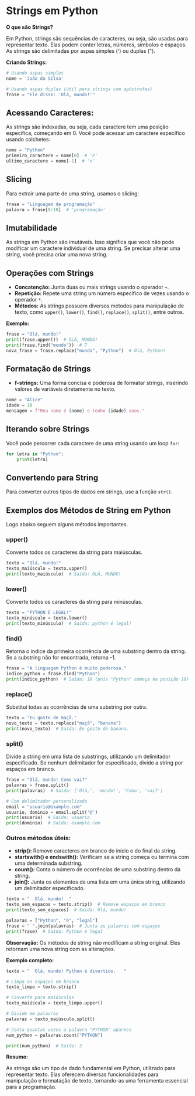 # Strings em Python

**O que são Strings?**

Em Python, strings são sequências de caracteres, ou seja, são usadas para representar texto. Elas podem conter letras, números, símbolos e espaços. As strings são delimitadas por aspas simples (') ou duplas ("). 

**Criando Strings:**

```python
# Usando aspas simples
nome = 'João da Silva'

# Usando aspas duplas (útil para strings com apóstrofes)
frase = "Ele disse: 'Olá, mundo!'"
```

## Acessando Caracteres:

As strings são indexadas, ou seja, cada caractere tem uma posição específica, começando em 0. Você pode acessar um caractere específico usando colchetes:

```python
nome = "Python"
primeiro_caractere = nome[0]  # 'P'
ultimo_caractere = nome[-1]  # 'n'
```

## Slicing

Para extrair uma parte de uma string, usamos o slicing:

```python
frase = "Linguagem de programação"
palavra = frase[9:18]  # 'programação'
```

## Imutabilidade

As strings em Python são imutáveis. Isso significa que você não pode modificar um caractere individual de uma string. Se precisar alterar uma string, você precisa criar uma nova string.

## Operações com Strings

* **Concatenção:** Junta duas ou mais strings usando o operador `+`.
* **Repetição:** Repete uma string um número específico de vezes usando o operador `*`.
* **Métodos:** As strings possuem diversos métodos para manipulação de texto, como `upper()`, `lower()`, `find()`, `replace()`, `split()`, entre outros.

**Exemplo:**

```python
frase = "Olá, mundo!"
print(frase.upper())  # OLÁ, MUNDO!
print(frase.find("mundo"))  # 7
nova_frase = frase.replace("mundo", "Python")  # Olá, Python!
```

## Formatação de Strings

* **f-strings:** Uma forma concisa e poderosa de formatar strings, inserindo valores de variáveis diretamente no texto.

```python
nome = "Alice"
idade = 30
mensagem = f"Meu nome é {nome} e tenho {idade} anos."
```

## Iterando sobre Strings

Você pode percorrer cada caractere de uma string usando um loop `for`:

```python
for letra in "Python":
    print(letra)
```

## Convertendo para String

Para converter outros tipos de dados em strings, use a função `str()`.
    
## Exemplos dos Métodos de String em Python

Logo abaixo seguem alguns métodos importantes. 

### upper()
Converte todos os caracteres da string para maiúsculas.

```python
texto = "Olá, mundo!"
texto_maiúsculo = texto.upper()
print(texto_maiúsculo)  # Saída: OLÁ, MUNDO!
```

### lower()
Converte todos os caracteres da string para minúsculas.

```python
texto = "PYTHON É LEGAL!"
texto_minúsculo = texto.lower()
print(texto_minúsculo)  # Saída: python é legal!
```

### find()
Retorna o índice da primeira ocorrência de uma substring dentro da string. Se a substring não for encontrada, retorna -1.

```python
frase = "A linguagem Python é muito poderosa."
indice_python = frase.find("Python")
print(indice_python)  # Saída: 10 (pois "Python" começa na posição 10)
```

### replace()
Substitui todas as ocorrências de uma substring por outra.

```python
texto = "Eu gosto de maçã."
novo_texto = texto.replace("maçã", "banana")
print(novo_texto)  # Saída: Eu gosto de banana.
```

### split()
Divide a string em uma lista de substrings, utilizando um delimitador especificado. Se nenhum delimitador for especificado, divide a string por espaços em branco.

```python
frase = "Olá, mundo! Como vai?"
palavras = frase.split()
print(palavras)  # Saída: ['Olá,', 'mundo!', 'Como', 'vai?']

# Com delimitador personalizado
email = "usuario@example.com"
usuario, dominio = email.split('@')
print(usuario)  # Saída: usuario
print(dominio)  # Saída: example.com
```

### Outros métodos úteis:

* **strip():** Remove caracteres em branco do início e do final da string.
* **startswith() e endswith():** Verificam se a string começa ou termina com uma determinada substring.
* **count():** Conta o número de ocorrências de uma substring dentro da string.
* **join():** Junta os elementos de uma lista em uma única string, utilizando um delimitador especificado.

```python
texto = "  Olá, mundo!  "
texto_sem_espacos = texto.strip()  # Remove espaços em branco
print(texto_sem_espacos)  # Saída: Olá, mundo!

palavras = ["Python", "é", "legal"]
frase = " ".join(palavras)  # Junta as palavras com espaços
print(frase)  # Saída: Python é legal
```

**Observação:** Os métodos de string não modificam a string original. Eles retornam uma nova string com as alterações.

**Exemplo completo:**

```python
texto = "  Olá, mundo! Python é divertido.   "

# Limpa os espaços em branco
texto_limpo = texto.strip()

# Converte para maiúsculas
texto_maiúsculo = texto_limpo.upper()

# Divide em palavras
palavras = texto_maiúsculo.split()

# Conta quantas vezes a palavra "PYTHON" aparece
num_python = palavras.count("PYTHON")

print(num_python)  # Saída: 2
```

**Resumo:**

As strings são um tipo de dado fundamental em Python, utilizado para representar texto. Elas oferecem diversas funcionalidades para manipulação e formatação de texto, tornando-as uma ferramenta essencial para a programação.
